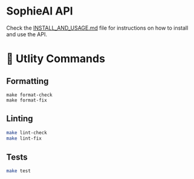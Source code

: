 # SophieAI API

Check the [INSTALL_AND_USAGE.md](../INSTALL_AND_USAGE.md) file for instructions on how to install and use the API.

# 🔧 Utlity Commands

## Formatting

```
make format-check
make format-fix
```

## Linting

```bash
make lint-check
make lint-fix
```

## Tests

```bash
make test
```
